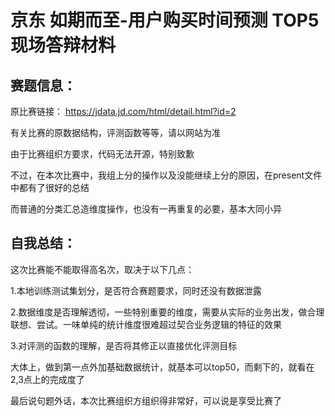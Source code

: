 京东 如期而至-用户购买时间预测 TOP5现场答辩材料
===

赛题信息：
---
原比赛链接：
https://jdata.jd.com/html/detail.html?id=2

有关比赛的原数据结构，评测函数等等，请以网站为准

由于比赛组织方要求，代码无法开源，特别致歉

不过，在本次比赛中，我组上分的操作以及没能继续上分的原因，在present文件中都有了很好的总结

而普通的分类汇总造维度操作，也没有一再重复的必要，基本大同小异



自我总结：
---
这次比赛能不能取得高名次，取决于以下几点：  

1.本地训练测试集划分，是否符合赛题要求，同时还没有数据泄露

2.数据维度是否理解透彻，一些特别重要的维度，需要从实际的业务出发，做合理联想、尝试。一味单纯的统计维度很难超过契合业务逻辑的特征的效果

3.对评测的函数的理解，是否将其修正以直接优化评测目标

大体上，做到第一点外加基础数据统计，就基本可以top50，而剩下的，就看在2,3点上的完成度了


   
最后说句题外话，本次比赛组织方组织得非常好，可以说是享受比赛了

